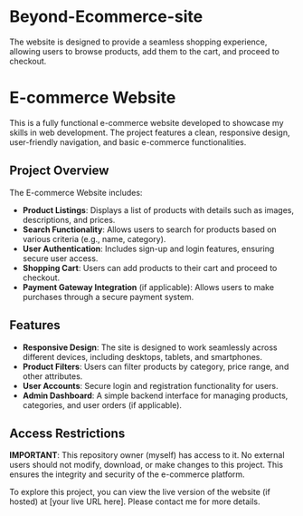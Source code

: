 # Beyond-Ecommerce-site
The website is designed to provide a seamless shopping experience, allowing users to browse products, add them to the cart, and proceed to checkout. 

# E-commerce Website

This is a fully functional e-commerce website developed to showcase my skills in web development. The project features a clean, responsive design, user-friendly navigation, and basic e-commerce functionalities.

## Project Overview

The E-commerce Website includes:
- **Product Listings**: Displays a list of products with details such as images, descriptions, and prices.
- **Search Functionality**: Allows users to search for products based on various criteria (e.g., name, category).
- **User Authentication**: Includes sign-up and login features, ensuring secure user access.
- **Shopping Cart**: Users can add products to their cart and proceed to checkout.
- **Payment Gateway Integration** (if applicable): Allows users to make purchases through a secure payment system.

## Features

- **Responsive Design**: The site is designed to work seamlessly across different devices, including desktops, tablets, and smartphones.
- **Product Filters**: Users can filter products by category, price range, and other attributes.
- **User Accounts**: Secure login and registration functionality for users.
- **Admin Dashboard**: A simple backend interface for managing products, categories, and user orders (if applicable).

## Access Restrictions

**IMPORTANT**: This repository owner (myself) has access to it. No external users should not modify, download, or make changes to this project. This ensures the integrity and security of the e-commerce platform.

To explore this project, you can view the live version of the website (if hosted) at [your live URL here]. Please contact me for more details.

